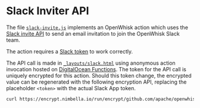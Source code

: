 <!--
#
# Licensed to the Apache Software Foundation (ASF) under one or more
# contributor license agreements.  See the NOTICE file distributed with
# this work for additional information regarding copyright ownership.
# The ASF licenses this file to You under the Apache License, Version 2.0
# (the "License"); you may not use this file except in compliance with
# the License.  You may obtain a copy of the License at
#
#     http://www.apache.org/licenses/LICENSE-2.0
#
# Unless required by applicable law or agreed to in writing, software
# distributed under the License is distributed on an "AS IS" BASIS,
# WITHOUT WARRANTIES OR CONDITIONS OF ANY KIND, either express or implied.
# See the License for the specific language governing permissions and
# limitations under the License.
#
-->

# Slack Inviter API

The file [`slack-invite.js`](./slack-invite.js) implements an OpenWhisk action
which uses the [Slack invite API](https://api.slack.com/methods/admin.users.invite)
to send an email invitation to join the OpenWhisk Slack team.

The action requires a [Slack token](https://api.slack.com/authentication/token-types#user)
to work correctly.

The API call is made in [`_layouts/slack.html`](../_layouts/slack.html) using
anonymous action invocation hosted on [DigitalOcean Functions](https://www.digitalocean.com/try/functions). The token for
the API call is uniquely encrypted for this action. Should this token change,
the encrypted value can be regenerated with the following encryption API,
replacing the placeholder `<token>` with the actual Slack App token.

```bash
curl https://encrypt.nimbella.io/run/encrypt/github.com/apache/openwhisk-website/blob/master/apis/slack-invite.js?slacktoken=<token>
```
